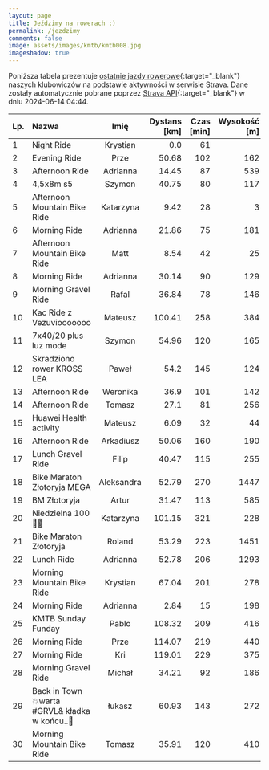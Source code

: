 ```yaml
---
layout: page
title: Jeździmy na rowerach :)
permalink: /jezdzimy
comments: false
image: assets/images/kmtb/kmtb008.jpg
imageshadow: true
---
```


Poniższa tabela prezentuje [ostatnie jazdy rowerowe](https://www.strava.com/clubs/336381){:target="_blank"} naszych klubowiczów na podstawie aktywności w serwisie Strava. Dane zostały automatycznie pobrane poprzez [Strava API](https://developers.strava.com/docs/reference/#api-Clubs-getClubActivitiesById){:target="_blank"} w dniu 2024-06-14 04:44.

Lp. | Nazwa | Imię | Dystans [km] | Czas [min] | Wysokość [m]
:--- | :--- | :---: | ---: | ---: | ---:
1|Night Ride|Krystian|0.0|61|
2|Evening Ride|Prze|50.68|102|162
3|Afternoon Ride|Adrianna|14.45|87|539
4|4,5x8m s5|Szymon|40.75|80|117
5|Afternoon Mountain Bike Ride|Katarzyna|9.42|28|3
6|Morning Ride|Adrianna|21.86|75|181
7|Afternoon Mountain Bike Ride|Matt|8.54|42|25
8|Morning Ride|Adrianna|30.14|90|129
9|Morning Gravel Ride|Rafal|36.84|78|146
10|Kac Ride z Vezuviooooooo|Mateusz|100.41|258|384
11|7x40/20 plus luz mode|Szymon|54.96|120|165
12|Skradziono rower KROSS LEA|Paweł|54.2|145|124
13|Afternoon Ride|Weronika|36.9|101|142
14|Afternoon Ride|Tomasz|27.1|81|256
15|Huawei Health activity|Mateusz|6.09|32|44
16|Afternoon Ride|Arkadiusz|50.06|160|190
17|Lunch Gravel Ride|Filip|40.47|115|255
18|Bike Maraton Złotoryja MEGA|Aleksandra|52.79|270|1447
19|BM Złotoryja|Artur|31.47|113|585
20|Niedzielna 100 🚴🧡|Katarzyna|101.15|321|228
21|Bike Maraton Złotoryja|Roland|53.29|223|1451
22|Lunch Ride|Adrianna|52.78|206|1293
23|Morning Mountain Bike Ride|Krystian|67.04|201|278
24|Morning Ride|Adrianna|2.84|15|198
25|KMTB Sunday Funday|Pablo|108.32|209|416
26|Morning Ride|Prze|114.07|219|440
27|Morning Ride|Kri|119.01|229|375
28|Morning Gravel Ride|Michał|34.21|92|186
29|Back in Town 💥warta #GRVL& kładka w końcu..🌁|łukasz|60.93|143|272
30|Morning Mountain Bike Ride|Tomasz|35.91|120|410
